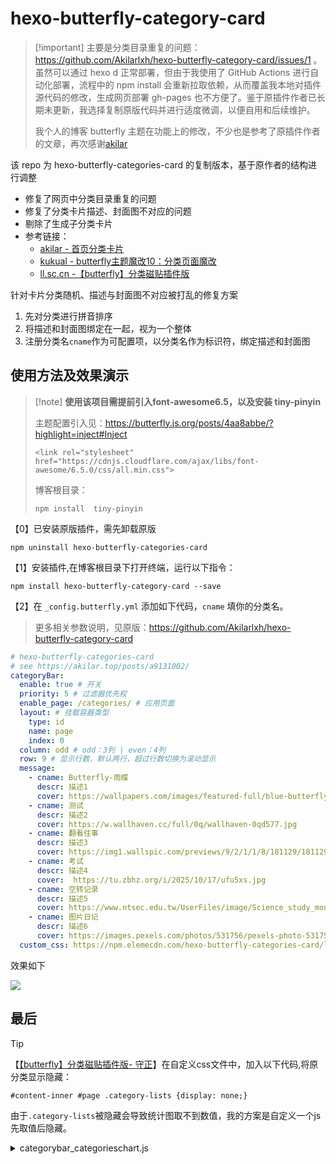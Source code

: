 # hexo-butterfly-category-card

>  [!important]
> 主要是分类目录重复的问题：https://github.com/Akilarlxh/hexo-butterfly-category-card/issues/1 。虽然可以通过 hexo d 正常部署，但由于我使用了 GitHub Actions 进行自动化部署，流程中的 npm install 会重新拉取依赖，从而覆盖我本地对插件源代码的修改，生成网页部署 gh-pages 也不方便了。鉴于原插件作者已长期未更新，我选择复制原版代码并进行适度微调，以便自用和后续维护。
> 
> 我个人的博客 butterfly 主题在功能上的修改，不少也是参考了原插件作者的文章，再次感谢[akilar](https://github.com/Akilarlxh) 


该 repo 为 hexo-butterfly-categories-card 的复制版本，基于原作者的结构进行调整
* 修复了网页中分类目录重复的问题
* 修复了分类卡片描述、封面图不对应的问题
* 剔除了生成子分类卡片
* 参考链接：
    * [akilar - 首页分类卡片](https://akilar.top/posts/a9131002/)
    * [kukual - butterfly主题魔改10：分类页面魔改](https://kukual.github.io/posts/a7bebfb0/index.html)
    * [ll.sc.cn -【butterfly】分类磁贴插件版](https://ll.sc.cn/posts/ab72/)


针对卡片分类随机、描述与封面图不对应被打乱的修复方案

1. 先对分类进行拼音排序
1. 将描述和封面图绑定在一起，视为一个整体
1. 注册分类名`cname`作为可配置项，以分类名作为标识符，绑定描述和封面图


## 使用方法及效果演示

>  [!note]
> **使用该项目需提前引入font-awesome6.5，以及安装 tiny-pinyin**
>
> 主题配置引入见：https://butterfly.js.org/posts/4aa8abbe/?highlight=inject#Inject
> ```
> <link rel="stylesheet" href="https://cdnjs.cloudflare.com/ajax/libs/font-awesome/6.5.0/css/all.min.css">
>```
> 
> 博客根目录：
> ```
> npm install  tiny-pinyin
> ```

【0】已安装原版插件，需先卸载原版

```
npm uninstall hexo-butterfly-categories-card
```

【1】安装插件,在博客根目录下打开终端，运行以下指令：

```
npm install hexo-butterfly-category-card --save
```

【2】在 `_config.butterfly.yml` 添加如下代码，`cname` 填你的分类名。
> 更多相关参数说明，见原版：https://github.com/Akilarlxh/hexo-butterfly-category-card

```yml
# hexo-butterfly-categories-card
# see https://akilar.top/posts/a9131002/
categoryBar:
  enable: true # 开关
  priority: 5 # 过滤器优先权
  enable_page: /categories/ # 应用页面
  layout: # 挂载容器类型
    type: id
    name: page
    index: 0
  column: odd # odd：3列 | even：4列
  row: 9 # 显示行数，默认两行，超过行数切换为滚动显示
  message:
    - cname: Butterfly-雨蝶
      descr: 描述1
      cover: https://wallpapers.com/images/featured-full/blue-butterfly-aesthetic-zzhvssxq8lu8p7g6.jpg
    - cname: 测试
      descr: 描述2
      cover: https://w.wallhaven.cc/full/0q/wallhaven-0qd577.jpg
    - cname: 翻看往事
      descr: 描述3
      cover: https://img1.wallspic.com/previews/9/2/1/1/8/181129/181129-gong_lu_lu_xing-yun_shu-jie-tu_lu-xing_zhi-x750.jpg
    - cname: 考试
      descr: 描述4
      cover:  https://tu.zbhz.org/i/2025/10/17/ufu5xs.jpg
    - cname: 空转记录
      descr: 描述5
      cover: https://www.ntsec.edu.tw/UserFiles/image/Science_study_monthly/2020/59-03/002/6.jpg
    - cname: 图片日记
      descr: 描述6
      cover: https://images.pexels.com/photos/531756/pexels-photo-531756.jpeg 
  custom_css: https://npm.elemecdn.com/hexo-butterfly-categories-card/lib/categorybar.css
```

效果如下

![ ](https://tu.zbhz.org/i/2025/10/18/vfa9ub.jpg)


## 最后

> [!tip]
> 【[【butterfly】分类磁贴插件版- 守正](https://ll.sc.cn/posts/ab72/)】在自定义css文件中，加入以下代码,将原分类显示隐藏：
>
> `#content-inner #page .category-lists {display: none;}`
>
> 由于`.category-lists`被隐藏会导致统计图取不到数值，我的方案是自定义一个js先取值后隐藏。

<details>

<summary>categorybar_categorieschart.js</summary>

```js
document.addEventListener("DOMContentLoaded", function() {
  // 获取元素
  const chart = document.getElementById('tiantianquan-categories');
  const bar = document.getElementById('categoryBar');
  const categoryLists = document.querySelector('.category-lists');

  // 1️⃣ 移动 chart 到 categoryBar 上方
  if (chart && bar && bar.parentNode) {
    bar.parentNode.insertBefore(chart, bar);
  }

  // 2️⃣ 隐藏整个 category-lists 容器
  if (categoryLists) {
    categoryLists.style.display = 'none';
  }
});
```
</details>


